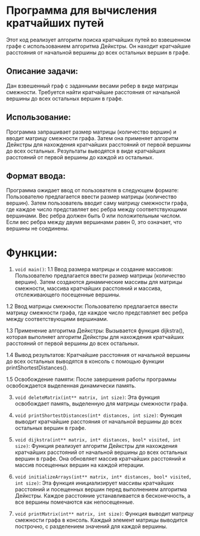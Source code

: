 # Программа для вычисления кратчайших путей
Этот код реализует алгоритм поиска кратчайших путей во взвешенном графе с использованием алгоритма Дейкстры. Он находит кратчайшие расстояния от начальной вершины до всех остальных вершин в графе.

## Описание задачи:
Дан взвешенный граф с заданными весами ребер в виде матрицы смежности. Требуется найти кратчайшие расстояния от начальной вершины до всех остальных вершин в графе.

## Использование:
Программа запрашивает размер матрицы (количество вершин) и вводит матрицу смежности графа. Затем она применяет алгоритм Дейкстры для нахождения кратчайших расстояний от первой вершины до всех остальных. Результаты выводятся в виде кратчайших расстояний от первой вершины до каждой из остальных.

## Формат ввода:
Программа ожидает ввод от пользователя в следующем формате:
Пользователю предлагается ввести размер матрицы (количество вершин). Затем пользователь вводит саму матрицу смежности графа, где каждое число представляет вес ребра между соответствующими вершинами. Вес ребра должен быть 0 или положительным числом. Если вес ребра между двумя вершинами равен 0, это означает, что вершины не соединены.

# Функции:

1) `void main()`:
1.1 Ввод размера матрицы и создание массивов: Пользователю предлагается ввести размер матрицы (количество вершин). Затем создаются динамические массивы для матрицы смежности, массива кратчайших расстояний и массива, отслеживающего посещенные вершины.
   
1.2 Ввод матрицы смежности: Пользователю предлагается ввести матрицу смежности графа, где каждое число представляет вес ребра между соответствующими вершинами.

1.3 Применение алгоритма Дейкстры: Вызывается функция dijkstra(), которая выполняет алгоритм Дейкстры для нахождения кратчайших расстояний от первой вершины до всех остальных.

1.4 Вывод результатов: Кратчайшие расстояния от начальной вершины до всех остальных выводятся в консоль с помощью функции printShortestDistances().

1.5 Освобождение памяти: После завершения работы программы освобождается выделенная динамически память.

   
3) `void deleteMatrix(int** matrix, int size)`:
Эта функция освобождает память, выделенную для матрицы смежности графа.

4) `void printShortestDistances(int* distances, int size)`:
Функция выводит кратчайшие расстояния от начальной вершины до всех остальных вершин в графе.

5) `void dijkstra(int** matrix, int* distances, bool* visited, int size)`:
Функция реализует алгоритм Дейкстры для нахождения кратчайших расстояний от начальной вершины до всех остальных вершин в графе. Она обновляет массив кратчайших расстояний и массив посещенных вершин на каждой итерации.

6) `void initializeArrays(int** matrix, int* distances, bool* visited, int size)`:
Эта функция инициализирует массивы кратчайших расстояний и посещенных вершин перед выполнением алгоритма Дейкстры. Каждое расстояние устанавливается в бесконечность, а все вершины помечаются как непосещенные.

7) `void printMatrix(int** matrix, int size)`:
Функция выводит матрицу смежности графа в консоль. Каждый элемент матрицы выводится построчно, с разделением значений для каждой вершины.






